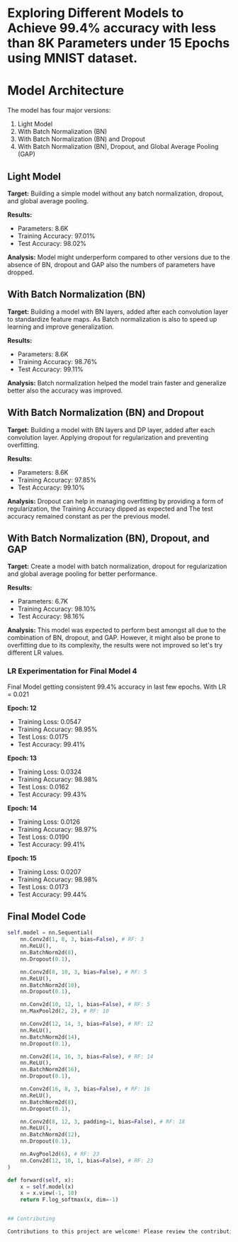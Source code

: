 # Exploring Different Models to Achieve 99.4% accuracy with less than 8K Parameters under 15 Epochs using MNIST dataset.

# Model Architecture

The model has four major versions:

1. Light Model
2. With Batch Normalization (BN)
3. With Batch Normalization (BN) and Dropout
4. With Batch Normalization (BN), Dropout, and Global Average Pooling (GAP)

## Light Model

**Target:** Building a simple model without any batch normalization, dropout, and global average pooling.

**Results:** 
- Parameters: 8.6K 
- Training Accuracy: 97.01%
- Test Accuracy: 98.02%

**Analysis:** Model might underperform compared to other versions due to the absence of BN, dropout and GAP also the numbers of parameters have dropped.

## With Batch Normalization (BN)

**Target:** Building a model with BN layers, added after each convolution layer to standardize feature maps. As Batch normalization is also to speed up learning and improve generalization.

**Results:** 
- Parameters: 8.6K 
- Training Accuracy: 98.76%
- Test Accuracy: 99.11%

**Analysis:** Batch normalization helped the model train faster and generalize better also the accuracy was improved.

## With Batch Normalization (BN) and Dropout

**Target:** Building a model with BN layers and DP layer, added after each convolution layer. Applying dropout for regularization and preventing overfitting.

**Results:** 
- Parameters: 8.6K 
- Training Accuracy: 97.85%
- Test Accuracy: 99.10%

**Analysis:** Dropout can help in managing overfitting by providing a form of regularization, the Training Accuracy dipped as expected and The test accuracy remained constant as per the previous model.

## With Batch Normalization (BN), Dropout, and GAP

**Target:** Create a model with batch normalization, dropout for regularization and global average pooling for better performance.

**Results:** 
- Parameters: 6.7K 
- Training Accuracy: 98.10%
- Test Accuracy: 98.16%

**Analysis:** This model was expected to perform best amongst all due to the combination of BN, dropout, and GAP. However, it might also be prone to overfitting due to its complexity, the results were not improved so let's try different LR values.

### LR Experimentation for Final Model 4

Final Model getting consistent 99.4% accuracy in last few epochs. With LR = 0.021

**Epoch: 12**
- Training Loss: 0.0547 
- Training Accuracy: 98.95%
- Test Loss: 0.0175
- Test Accuracy: 99.41%

**Epoch: 13**
- Training Loss: 0.0324 
- Training Accuracy: 98.98%
- Test Loss: 0.0162
- Test Accuracy: 99.43%

**Epoch: 14**
- Training Loss: 0.0126 
- Training Accuracy: 98.97%
- Test Loss: 0.0190
- Test Accuracy: 99.41%

**Epoch: 15**
- Training Loss: 0.0207 
- Training Accuracy: 98.98%
- Test Loss: 0.0173
- Test Accuracy: 99.44%

## Final Model Code

```python
self.model = nn.Sequential(
    nn.Conv2d(1, 8, 3, bias=False), # RF: 3
    nn.ReLU(),
    nn.BatchNorm2d(8),
    nn.Dropout(0.1),

    nn.Conv2d(8, 10, 3, bias=False), # RF: 5
    nn.ReLU(),
    nn.BatchNorm2d(10),
    nn.Dropout(0.1),

    nn.Conv2d(10, 12, 1, bias=False), # RF: 5
    nn.MaxPool2d(2, 2), # RF: 10

    nn.Conv2d(12, 14, 3, bias=False), # RF: 12
    nn.ReLU(),
    nn.BatchNorm2d(14),
    nn.Dropout(0.1),

    nn.Conv2d(14, 16, 3, bias=False), # RF: 14
    nn.ReLU(),
    nn.BatchNorm2d(16),
    nn.Dropout(0.1),

    nn.Conv2d(16, 8, 3, bias=False), # RF: 16
    nn.ReLU(),
    nn.BatchNorm2d(8),
    nn.Dropout(0.1),

    nn.Conv2d(8, 12, 3, padding=1, bias=False), # RF: 18
    nn.ReLU(),
    nn.BatchNorm2d(12),
    nn.Dropout(0.1),

    nn.AvgPool2d(6), # RF: 23
    nn.Conv2d(12, 10, 1, bias=False), # RF: 23
)

def forward(self, x):
    x = self.model(x)
    x = x.view(-1, 10)
    return F.log_softmax(x, dim=-1)


## Contributing

Contributions to this project are welcome! Please review the contribution guidelines prior to submitting a pull request.

